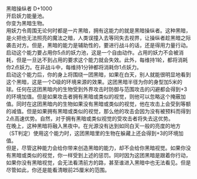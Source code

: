 <title>黑暗操纵者</title>
<meta name="GENERATOR" content="WinCHM">
<meta http-equiv="Content-Type" content="text/html; charset=gb2312">
<br>黑暗操纵者 D+1000
<br>开启妖力能量池。
<br>你变为黑暗生物。
<br>用妖力令周围无论何时都是一片黑暗，拥有这能力的就是黑暗操纵者。这种黑暗，是火把也无法照亮的魔法之暗，人类误撞入去等同失去视界，让操纵者趁黑暗之际袭击对方。但是，黑暗的能力是辅助性的，要进行战斗的话，还是得用力量行动。
<br>启动这个能力要占用你5点的妖力池，这是一个自由动作。占用的妖力不会被消耗，但是一旦达不到占用的要求这个能力就会失效。此外，每维持1轮，都将消耗你2点妖力。在非战斗中，每维持1分钟都将消耗你1点妖力。
<br>启动这个能力后，你的身上将围绕一团黑暗，如果在白天，别人就能很明显地看到这个黑暗，这是一个D级的环境来源的效果。这团黑暗半径为你的身型加5米的球。任何在这团黑暗内的生物受到外界攻击时防御与范围攻击的闪避都会得到+3的环境加值。但是如果攻击者拥有黑暗或类似的视觉，则他可以忽略这个掩蔽加值。同时在这团黑暗内的生物如果没有黑暗或类似的视觉，他在攻击上会受到等额的减值。但是如果拥有黑暗或类似的视觉，那么他的攻击会因为没有被预料而得到2点高速优势。自然，对于拥有黑暗或类似视觉的受攻击者将失去这优势。
<br>在晚上，这种黑暗将融入黑夜中。在光源没有达到如同白天一般的亮度的地方（ST判定）使用这个能力时，这团黑暗里的生物在躲藏上还会得到+3的环境加值。
<br>但是，尽管这种能力会给你带来创造黑暗的能力，却不会给你黑暗视觉。如果你没有黑暗或类似的视觉，你一样受到上述的惩罚。同时因为这团黑暗是跟着你行动，如果你没有黑暗视觉，会无法看清前方的路，甚至谁进入黑暗中也无法看见。但是尽管如此，你还是能看清眼前25厘米的范围。
